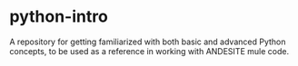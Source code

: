 # python-intro
A repository for getting familiarized with both basic and advanced Python concepts, to be used as a reference in working with ANDESITE mule code.
